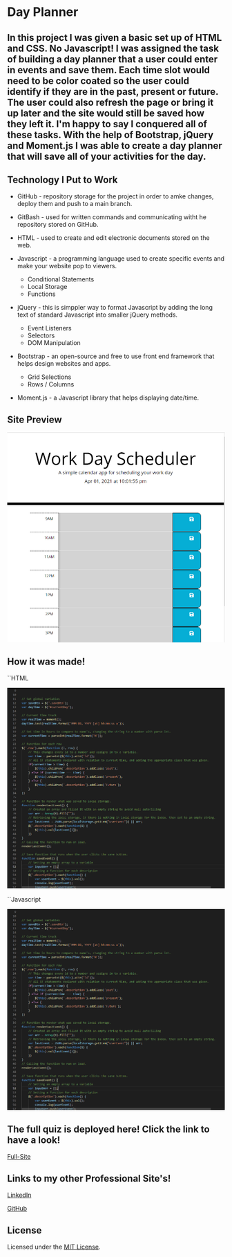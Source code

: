 # Day Planner

## In this project I was given a basic set up of HTML and CSS. No Javascript! I was assigned the task of building a day planner that a user could enter in events and save them. Each time slot would need to be color coated so the user could identify if they are in the past, present or future. The user could also refresh the page or bring it up later and the site would still be saved how they left it. I'm happy to say I conquered all of these tasks. With the help of Bootstrap, jQuery and Moment.js I was able to create a day planner that will save all of your activities for the day.

## Technology I Put to Work
- GitHub - repository storage for the project in order to amke changes, deploy them and push to a main branch. 

- GitBash - used for written commands and communicating witht he repository stored on GitHub.

- HTML - used to create and edit electronic documents stored on the web.

- Javascript - a programming language used to create specific events and make your website pop to viewers.
    - Conditional Statements
    - Local Storage
    - Functions

- jQuery - this is simppler way to format Javascript by adding the long text of standard Javascript into smaller jQuery methods.
    - Event Listeners
    - Selectors
    - DOM Manipulation

- Bootstrap - an open-source and free to use front end framework that helps design websites and apps.
    - Grid Selections
    - Rows / Columns

- Moment.js - a Javascript library that helps displaying date/time.

## Site Preview

![Site](assets/images/websitesneakpeek.PNG)


## How it was made!
``HTML

![Code-Snippet](assets/images/htmlsnippet.PNG)



``Javascript

![Code-Snippet](assets/images/javascriptsnippet.PNG)



## The full quiz is deployed here! Click the link to have a look!

[Full-Site](https://dnovelli1.github.io/dayplanner/)

## Links to my other Professional Site's!

[LinkedIn](https://www.linkedin.com/in/david-jacob-novelli/)

[GitHub](https://github.com/dnovelli1)

## License

Licensed under the [MIT License](LICENSE).